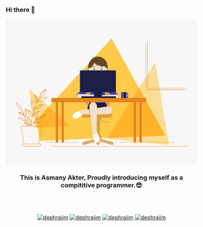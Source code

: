 ### Hi there 👋


<p align = "center">
<img src="intro.gif" alt="Programmer">
</p>

<h3 align="center">This is Asmany Akter, Proudly introducing myself as a compititive programmer.😎 </h3>
<br>
<br>


<p align="center">
<a href="https://www.linkedin.com/in/asmany-akter-212894192/" target="blank"><img align="center" src="https://cdn.jsdelivr.net/npm/simple-icons@3.0.1/icons/linkedin.svg" alt="dephraiim" height="20" width="20" /></a>
<a href="https://stackoverflow.com/users/13851735/asmany-akter" target="blank"><img align="center" src="https://cdn.jsdelivr.net/npm/simple-icons@3.0.1/icons/stackoverflow.svg" alt="dephraiim" height="20" width="20" /></a>
<a href="https://www.instagram.com/asmany_akter/" target="blank"><img align="center" src="https://cdn.jsdelivr.net/npm/simple-icons@3.0.1/icons/instagram.svg" alt="dephraiim" height="20" width="20" /></a>
<a href="https://www.facebook.com/asmany.akter.92/" target="blank"><img align="center" src="https://cdn.jsdelivr.net/npm/simple-icons@3.0.1/icons/facebook.svg" alt="dephraiim" height="20" width="20" /></a>
</p>
<br>

